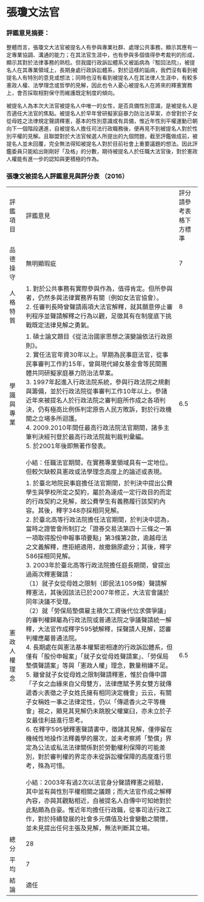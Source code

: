 # 張瓊文法官

### 評鑑意見摘要：

整體而言，張瓊文大法官被提名人有參與專業社群、處理公共事務，顯示其應有一定專業協調、溝通的能力；在其法官生涯中，也有參與多個值得參考裁判的形成，顯示其對於法律事務的熟稔。但我國行政訴訟體系又被詬病為『駁回法院』，被提名人在其專業領域上，長期身處行政訴訟體系，對於這樣的詬病，我們沒有看到被提名人有特別的意見或想法；同時也沒有看到被提名人在其法律人生涯中，有較多憲政人權、法學理念或哲學的見解，因此也令人憂心被提名人在將來的釋憲實務上，會否採取相對保守而維護既定制度的傾向。

被提名人為本次大法官被提名人中唯一的女性，是否具備性別意識，是被提名人是否適任大法官的焦點。被提名人於早年曾研擬家庭暴力防治法草案，亦曾對於子女從母姓之法律規定聲請釋憲，基本的性別意識或有具備，惟近年性別平權運動已朝向下一個階段邁進，自被提名人擔任司法行政職務後，便再見不到被提名人對於性別平權的見解。且聯盟對於大法官候選人所提出的九個問題，截至評鑑做成前，被提名人並未回覆，完全無法得知被提名人對於目前社會上重要議題的想法。因此評鑑委員只能給出剛剛好「及格」的分數，期待被提名人於任職大法官後，對於憲政人權能有進一步的認知與更積極的作為。

### 張瓊文被提名人評鑑意見與評分表 （2016）

<table class="table table-bordered table-hover table-condensed">
    <tbody>
        <tr>
            <td>評鑑項目</td>
            <td>評鑑意見</td>
            <td>評分<br/> 請參考表格下方標準</td>
        </tr>
        <tr>
            <td>品德操守</td>
            <td>無明顯瑕疵</td>
            <td>7</td>
        </tr>
        <tr>
            <td>人格特質</td>
            <td>1. 對於公共事務有實際參與作為，值得肯定。但所參與者，仍然多與法律實務界有關（例如女法官協會）。<br/> 2. 任審判長時曾聲請兩項大法官解釋，就其願意停止審判程序並聲請解釋之行為以觀，足徵其有在制度底下挑戰既定法律見解之勇氣。</td>
            <td>8</td>
        </tr>
        <tr>
            <td>學識與專業</td>
            <td>1. 碩士論文題目《從法治國家思想之演變論依法行政原則》。<br/> 2. 實任法官年資30年以上。早期為民事庭法官，從事民事審判工作約15年，曾與現代婦女基金會等民間團體共同研擬家庭暴力防治法草案。<br/> 3. 1997年起進入行政法院系統，參與行政法院之規劃與籌備，並於行政法院從事審判工作10年以上。參諸近年來被提名人於行政法院之審判庭所作成之各項判決，仍有極高比例係判定原告人民方敗訴，對於行政機關之立場多所迴護。<br/> 4. 2009.2010年間任最高行政法院法官期間，諸多主筆判決經刊登於最高行政法院裁判裁判彙編。<br/> 5. 於2001年後即無著作發表。<br/> <br/> 小結：任職法官期間，在實務專業領域具有一定地位。但較欠缺較具憲政或法學理念高度上的論述或表現。</td>
            <td>6.5</td>
        </tr>
        <tr>
            <td>憲政人權理念</td>
            <td>1. 於臺北地院民事庭擔任法官期間，於判決中提出公費學生與學校所定之契約，屬於為達成一定行政目的而定的行政契約之見解，故公費學生有義務履行該契約內容。其後，釋字348亦採相同見解。<br/> 2. 於臺北高等行政法院擔任法官期間，於判決中認為，當時之證管會所制訂之「證券交易法第四十三條之一第一項取得股份申報事項要點」第3條第2款，逾越母法之文義解釋，應拒絕適用，故撤銷原處分；其後，釋字586採相同見解。<br/> 3. 2003年於臺北高等行政法院擔任庭長期間，曾提出過兩次釋憲聲請：<br/> （1）就子女從母姓之限制（即民法1059條）聲請解釋憲法，其後因該法已於2007年修正，大法官會議於同年決議不受理。<br/> （2）就「勞保局墊償雇主積欠工資後代位求償爭議」的審判權歸屬為行政法院或普通法院之爭議聲請統一解釋，大法官作成釋字595號解釋，採聲請人見解，認審判權應屬普通法院。<br/> 4. 長期處在與憲法基本權緊密相連的行政訴訟體系，但僅有「股份申報案」「就子女從母姓聲請案」、「勞保局墊償聲請案」等與「憲政人權」理念，數量稍嫌不足。<br/> 5. 雖曾就子女從母姓之限制聲請釋憲，惟於自傳中謂「子女之血緣來自父母雙方，法律應賦予男女雙方就傳遞香火表徵之子女姓氏擁有相同決定機會」云云，有關子女稱姓一事之法律定性，仍以「傳遞香火之平等機會」視之，顯見其見解仍未跳脫父權窠臼，亦未立於子女最佳利益進行思考。<br/> 6. 在釋字595號釋憲聲請書中，徵諸其見解，僅停留在機械性地操作法釋義學的層次，並未考察將「墊償」界定為公法或私法法律關係對於勞動權利保障的可能差別，對於審判權的界定亦未從訴訟權保障的高度進行思考，殊為可惜。<br/> <br/> 小結：2003年有過2次以法官身分聲請釋憲之經驗，其中並有與性別平權相關之議題；而大法官作成之解釋內容，亦與其觀點相近，自被提名人自傳中可知她對於此點頗為自豪。惟近年均擔任行政職，從事司法行政工作，對於持續發展的社會多元價值及社會變動之關懷，並未見提出任何主張及見解，無法判斷其立場。</td>
            <td>6.5</td>
        </tr>
        <tr>
            <td>總 分</td>
            <td>28</td>
            <td> </td>
        </tr>
        <tr>
            <td>平 均</td>
            <td>7</td>
            <td> </td>
        </tr>
        <tr>
            <td>結 論</td>
            <td>適任</td>
            <td> </td>
        </tr>
    </tbody>
</table>


